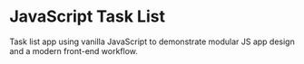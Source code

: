 # JavaScript Task List
Task list app using vanilla JavaScript to demonstrate modular JS app design and a modern front-end workflow.
